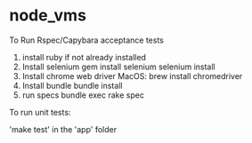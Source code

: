 node_vms
========

To Run Rspec/Capybara acceptance tests

1. install ruby if not already installed
2. Install selenium
	gem install selenium
	selenium install
3. Install chrome web driver
	MacOS: brew install chromedriver
4. Install bundle
	bundle install
5. run specs
	bundle exec rake spec


To run unit tests:

  'make test' in the 'app' folder
